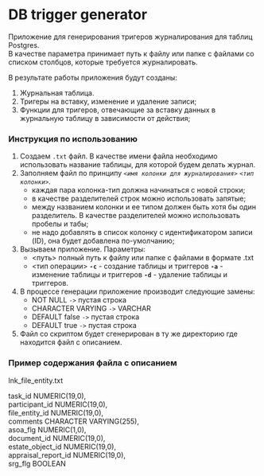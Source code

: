 # DB trigger generator
Приложение для генерирования тригеров журналирования для таблиц Postgres.<br>
В качестве параметра принимает путь к файлу или папке с файлами со списком столбцов, которые требуется журналировать.<br>

В результате работы приложения будут созданы:
1. Журнальная таблица.
2. Тригеры на вставку, изменение и удаление записи;
3. Функции для тригеров, отвечающие за вставку данных в журнальную таблицу в зависимости от действия;

### Инструкция по использованию
1. Создаем `.txt` файл. В качестве имени файла необходимо использовать название таблицы, для которой будем делать журнал.
2. Заполняем файл по принципу _`<имя колонки для журналирования>`_ _`<тип колонки>`_.
    - каждая пара колонка-тип должна начинаться с новой строки;
    - в качестве разделителей строк можно использовать запятые;
    - между названием колонки и ее типом должен быть хотя бы один разделитель. В качестве разделителей можно использовать пробелы и табы;
    - не надо добавлять в список колонку с идентификатором записи (ID), она будет добавлена по-умолчанию;
3. Вызываем приложение. Параметры: 
   - <путь>                полный путь к файлу или папке с файлами в формате .txt
   - <тип операции>        **`-c`** - создание таблицы и триггеров **`-a`** - изменение таблицы и триггеров **`-d`** - удаление таблицы и триггеров.
4. В процессе генерации приложение производит следующие замены:
   - NOT NULL           `->` пустая строка
   - CHARACTER VARYING  `->` VARCHAR
   - DEFAULT false      `->` пустая строка
   - DEFAULT true       `->` пустая строка
5. Файл со скриптом будет сгенерирован в ту же директорию где находится файл с описанием.

### Пример содержания файла с описанием
lnk_file_entity.txt

task_id NUMERIC(19,0),<br>
participant_id NUMERIC(19,0),<br>
file_entity_id NUMERIC(19,0),<br>
comments CHARACTER VARYING(255),<br>
asoa_flg NUMERIC(1,0),<br>
document_id NUMERIC(19,0),<br>
estate_object_id NUMERIC(19,0),<br>
appraisal_report_id NUMERIC(19,0),<br>
srg_flg BOOLEAN
    